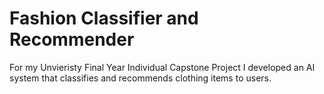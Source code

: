 # Fashion Classifier and Recommender

For my Unvieristy Final Year Individual Capstone Project I developed an AI system that classifies and recommends clothing items to users.
